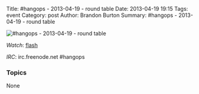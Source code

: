 Title: #hangops - 2013-04-19 - round table
Date: 2013-04-19 19:15
Tags: event
Category: post
Author: Brandon Burton
Summary: #hangops - 2013-04-19 - round table

![#hangops - 2013-04-19 - round table](http://i.ytimg.com/vi/DXg7iIimKi0/3.jpg)

_Watch_: [flash](https://www.youtube.com/v/DXg7iIimKi0?version=3&f=user_uploads&app=youtube_gdata)

_IRC_: irc.freenode.net #hangops

### Topics
None
